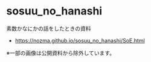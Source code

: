 # sosuu_no_hanashi

素数かなにかの話をしたときの資料

- https://nozma.github.io/sosuu_no_hanashi/SoE.html

※一部の画像は公開資料から除外しています。
